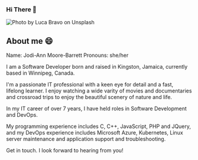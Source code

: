 <!--
**moorebarrett-jodiann/moorebarrett-jodiann** is a ✨ _special_ ✨ repository because its `README.md` (this file) appears on your GitHub profile.

Here are some ideas to get you started:

- 🔭 I’m currently working on ...
- 🌱 I’m currently learning ...
- 👯 I’m looking to collaborate on ...
- 🤔 I’m looking for help with ...
- 💬 Ask me about ...
- 📫 How to reach me: ...
- 😄 Pronouns: ...
- ⚡ Fun fact: ...
-->

### Hi There 👋

![Photo by <a href="https://unsplash.com/@lucabravo?utm_source=unsplash&utm_medium=referral&utm_content=creditCopyText">Luca Bravo</a> on <a href="https://unsplash.com/s/photos/technology?utm_source=unsplash&utm_medium=referral&utm_content=creditCopyText">Unsplash</a>
  ](src/images/luca-bravo-XJXWbfSo2f0-unsplash.jpg "Code Window")

## About me 😄

Name: Jodi-Ann Moore-Barrett
Pronouns: she/her

I am a Software Developer born and raised in Kingston, Jamaica, currently based in Winnipeg, Canada.

I'm a passionate IT professional with a keen eye for detail and a fast, lifelong learner. I enjoy watching a wide varity of movies and documentaries and crossroad trips to enjoy the beautiful scenery of nature and life.

In my IT career of over 7 years, I have held roles in Software Development and DevOps.

My programming experience includes C, C++, JavaScript, PHP and JQuery, and my DevOps experience includes Microsoft Azure, 
Kubernetes, Linux server maintenance and application support and troubleshooting.

Get in touch. I look forward to hearing from you!
